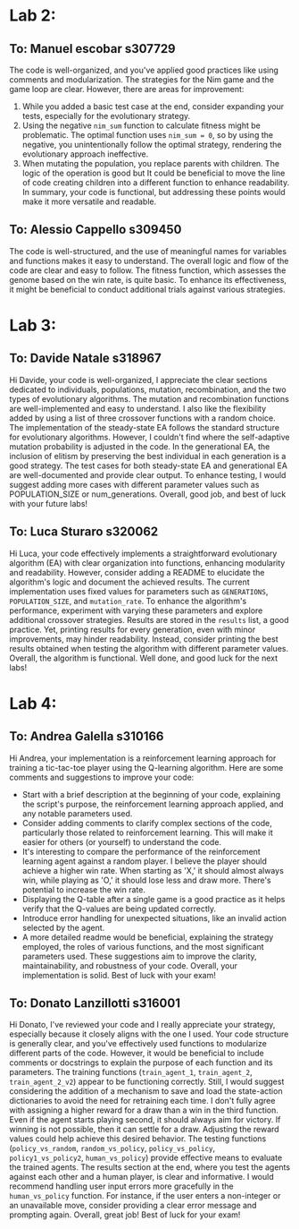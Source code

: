 # Lab 2:

## To: Manuel escobar s307729
The code is well-organized, and you've applied good practices like using comments and modularization. The strategies for the Nim game and the game loop are clear. However, there are areas for improvement:
1. While you added a basic test case at the end, consider expanding your tests, especially for the evolutionary strategy.
2. Using the negative `nim_sum` function to calculate fitness might be problematic. The optimal function uses `nim_sum = 0`, so by using the negative, you unintentionally follow the optimal strategy, rendering the evolutionary approach ineffective.
3. When mutating the population, you replace parents with children. The logic of the operation is good but It could be beneficial to move the line of code creating children into a different function to enhance readability.
In summary, your code is functional, but addressing these points would make it more versatile and readable.

## To: Alessio Cappello s309450
The code is well-structured, and the use of meaningful names for variables and functions makes it easy to understand. The overall logic and flow of the code are clear and easy to follow. The fitness function, which assesses the genome based on the win rate, is quite basic. To enhance its effectiveness, it might be beneficial to conduct additional trials against various strategies.


# Lab 3:
## To: Davide Natale s318967
Hi Davide, your code is well-organized, I appreciate the clear sections dedicated to individuals, populations, mutation, recombination, and the two types of evolutionary algorithms. 
The mutation and recombination functions are well-implemented and easy to understand. I also like the flexibility added by using a list of three crossover functions with a random choice.
The implementation of the steady-state EA follows the standard structure for evolutionary algorithms. However, I couldn't find where the self-adaptive mutation probability is adjusted in the code.
In the generational EA, the inclusion of elitism by preserving the best individual in each generation is a good strategy.
The test cases for both steady-state EA and generational EA are well-documented and provide clear output. To enhance testing, I would suggest adding more cases with different parameter values such as POPULATION_SIZE or num_generations.
Overall, good job, and best of luck with your future labs!

## To: Luca Sturaro s320062
Hi Luca, your code effectively implements a straightforward evolutionary algorithm (EA) with clear organization into functions, enhancing modularity and readability. However, consider adding a README to elucidate the algorithm's logic and document the achieved results.
The current implementation uses fixed values for parameters such as `GENERATIONS`, `POPULATION_SIZE`, and `mutation_rate`. To enhance the algorithm's performance, experiment with varying these parameters and explore additional crossover strategies.
Results are stored in the `results` list, a good practice. Yet, printing results for every generation, even with minor improvements, may hinder readability. Instead, consider printing the best results obtained when testing the algorithm with different parameter values.
Overall, the algorithm is functional. Well done, and good luck for the next labs!


# Lab 4:
## To: Andrea Galella s310166
Hi Andrea, your implementation is a reinforcement learning approach for training a tic-tac-toe player using the Q-learning algorithm. Here are some comments and suggestions to improve your code:
- Start with a brief description at the beginning of your code, explaining the script's purpose, the reinforcement learning approach applied, and any notable parameters used.
- Consider adding comments to clarify complex sections of the code, particularly those related to reinforcement learning. This will make it easier for others (or yourself) to understand the code.
- It's interesting to compare the performance of the reinforcement learning agent against a random player. I believe the player should achieve a higher win rate. When starting as 'X,' it should almost always win, while playing as 'O,' it should lose less and draw more. There's potential to increase the win rate.
- Displaying the Q-table after a single game is a good practice as it helps verify that the Q-values are being updated correctly.
- Introduce error handling for unexpected situations, like an invalid action selected by the agent.
- A more detailed readme would be beneficial, explaining the strategy employed, the roles of various functions, and the most significant parameters used.
These suggestions aim to improve the clarity, maintainability, and robustness of your code. Overall, your implementation is solid. Best of luck with your exam!

## To: Donato Lanzillotti s316001 
Hi Donato, I've reviewed your code and I really appreciate your strategy, especially because it closely aligns with the one I used. Your code structure is generally clear, and you've effectively used functions to modularize different parts of the code. However, it would be beneficial to include comments or docstrings to explain the purpose of each function and its parameters.
The training functions (`train_agent_1`, `train_agent_2`, `train_agent_2_v2`) appear to be functioning correctly. Still, I would suggest considering the addition of a mechanism to save and load the state-action dictionaries to avoid the need for retraining each time.
I don't fully agree with assigning a higher reward for a draw than a win in the third function. Even if the agent starts playing second, it should always aim for victory. If winning is not possible, then it can settle for a draw. Adjusting the reward values could help achieve this desired behavior.
The testing functions (`policy_vs_random`, `random_vs_policy`, `policy_vs_policy`, `policy1_vs_policy2`, `human_vs_policy`) provide effective means to evaluate the trained agents. The results section at the end, where you test the agents against each other and a human player, is clear and informative.
I would recommend handling user input errors more gracefully in the `human_vs_policy` function. For instance, if the user enters a non-integer or an unavailable move, consider providing a clear error message and prompting again.
Overall, great job! Best of luck for your exam!

